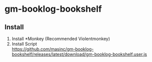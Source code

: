 # gm-booklog-bookshelf

## Install 

1. Install *Monkey (Recommended Violentmonkey)
2. Install Script  
  https://github.com/masinc/gm-booklog-bookshelf/releases/latest/download/gm-booklog-bookshelf.user.js
